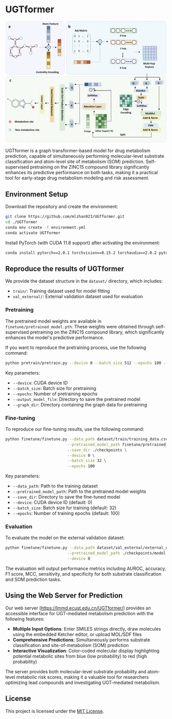 # UGTformer

![UGTformer](UGTformer.png)

UGTformer is a graph transformer-based model for drug metabolism prediction, capable of simultaneously performing molecular-level substrate classification and atom-level site of metabolism (SOM) prediction. Self-supervised pretraining on the ZINC15 compound library significantly enhances its predictive performance on both tasks, making it a practical tool for early-stage drug metabolism modeling and risk assessment.

## Environment Setup

Download the repository and create the environment:

```bash
git clone https://github.com/mlzhan923/UGTformer.git
cd ./UGTformer
conda env create -f environment.yml
conda activate UGTformer
```

Install PyTorch (with CUDA 11.8 support) after activating the environment:

```bash
conda install pytorch==2.0.1 torchvision==0.15.2 torchaudio==2.0.2 pytorch-cuda=11.8 -c pytorch -c nvidia
```

## Reproduce the results of UGTformer

We provide the dataset structure in the `dataset/` directory, which includes:
- `train/`: Training dataset used for model fitting
- `val_external/`: External validation dataset used for evaluation

### Pretraining

The pretrained model weights are available in `finetune/pretrained_model.pth`. These weights were obtained through self-supervised pretraining on the ZINC15 compound library, which significantly enhances the model's predictive performance.

If you want to reproduce the pretraining process, use the following command:

```bash
python pretrain/pretrain.py --device 0 --batch_size 512 --epochs 100 --output_model_file ./pretrained_models/ --graph_dir graph_data
```

Key parameters:
- `--device`: CUDA device ID
- `--batch_size`: Batch size for pretraining
- `--epochs`: Number of pretraining epochs
- `--output_model_file`: Directory to save the pretrained model
- `--graph_dir`: Directory containing the graph data for pretraining

### Fine-tuning

To reproduce our fine-tuning results, use the following command:

```bash
python finetune/finetune.py --data_path dataset/train/training_data.csv \
                           --pretrained_model_path finetune/pretrained_model.pth \
                           --save_dir ./checkpoints \
                           --device 0 \
                           --batch_size 32 \
                           --epochs 100
```

Key parameters:
- `--data_path`: Path to the training dataset
- `--pretrained_model_path`: Path to the pretrained model weights
- `--save_dir`: Directory to save the fine-tuned model
- `--device`: CUDA device ID (default: 0)
- `--batch_size`: Batch size for training (default: 32)
- `--epochs`: Number of training epochs (default: 100)

### Evaluation

To evaluate the model on the external validation dataset:

```bash
python finetune/finetune.py --data_path dataset/val_external/external_data.csv \
                           --pretrained_model_path ./checkpoints/model.pth \
                           --device 0 
```

The evaluation will output performance metrics including AUROC, accuracy, F1 score, MCC, sensitivity, and specificity for both substrate classification and SOM prediction tasks.

## Using the Web Server for Prediction

Our web server (https://lmmd.ecust.edu.cn/UGTformer/) provides an accessible interface for UGT-mediated metabolism prediction with the following features:

- **Multiple Input Options**: Enter SMILES strings directly, draw molecules using the embedded Ketcher editor, or upload MOL/SDF files
- **Comprehensive Predictions**: Simultaneously performs substrate classification and site-of-metabolism (SOM) prediction
- **Interactive Visualization**: Color-coded molecular display highlighting potential metabolic sites from blue (low probability) to red (high probability)

The server provides both molecular-level substrate probability and atom-level metabolic risk scores, making it a valuable tool for researchers optimizing lead compounds and investigating UGT-mediated metabolism.

## License

This project is licensed under the [MIT License](LICENSE).